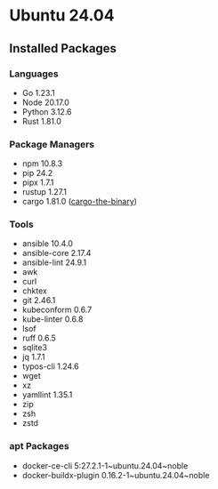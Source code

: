 # Ubuntu 24.04

## Installed Packages

### Languages

- Go 1.23.1
- Node 20.17.0
- Python 3.12.6
- Rust 1.81.0

### Package Managers

- npm 10.8.3
- pip 24.2
- pipx 1.7.1
- rustup 1.27.1
- cargo 1.81.0 ([cargo-the-binary](https://github.com/rust-lang/cargo/blob/master/src/cargo/version.rs))

### Tools

- ansible 10.4.0
- ansible-core 2.17.4
- ansible-lint 24.9.1
- awk
- curl
- chktex
- git 2.46.1
- kubeconform 0.6.7
- kube-linter 0.6.8
- lsof
- ruff 0.6.5
- sqlite3
- jq 1.7.1
- typos-cli 1.24.6
- wget
- xz
- yamllint 1.35.1
- zip
- zsh
- zstd

### apt Packages

- docker-ce-cli 5:27.2.1-1\~ubuntu.24.04\~noble
- docker-buildx-plugin 0.16.2-1\~ubuntu.24.04\~noble

